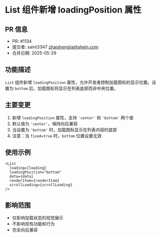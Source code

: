 # List 组件新增 loadingPosition 属性

## PR 信息
- PR: #1134
- 提交者: saint3347 <zhaishengjia@shein.com>
- 合并日期: 2025-05-29

## 功能描述
`List` 组件新增 `loadingPosition` 属性，允许开发者控制加载图标的显示位置。设置为 `bottom` 后，加载图标将显示在列表底部而非中央位置。

## 主要变更
1. 新增 `loadingPosition` 属性，支持 `'center'` 和 `'bottom'` 两个值
2. 默认值为 `'center'`，保持向后兼容
3. 当设置为 `'bottom'` 时，加载图标显示在列表内容的底部
4. 注意：当 `fixed=true` 时，`bottom` 位置设置无效

## 使用示例
```tsx
<List
  loading={loading}
  loadingPosition="bottom"
  data={data}
  renderItem={renderItem}
  scrollLoading={scrollLoading}
/>
```

## 影响范围
- 仅影响加载状态的视觉展示
- 不影响现有功能和行为
- 完全向后兼容